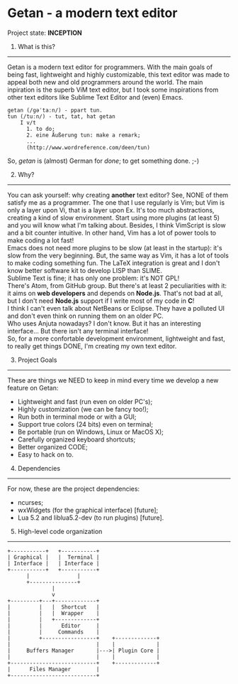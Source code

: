 Getan - a modern text editor
============================

Project state: **INCEPTION**

1. What is this?
----------------
Getan is a modern text editor for programmers. With the main goals of being
fast, lightweight and highly customizable, this text editor was made to appeal
both new and old programmers around the world. The main inpiration is the superb
ViM text editor, but I took some inspirations from other text editors like
Sublime Text Editor and (even) Emacs.

    getan (/ɡəˈtaːn/) - ppart tun.
    tun (/tuːn/) - tut, tat, hat getan
        I v/t
          1. to do;
          2. eine Äußerung tun: make a remark;
          ...
          (http://www.wordreference.com/deen/tun)

So, *getan* is (almost) German for *done*; to get something done. ;-)

2. Why?
-------
You can ask yourself: why creating **another** text editor? See, NONE of them
satisfy me as a programmer. The one that I use regularly is Vim; but Vim is only
a layer upon Vi, that is a layer upon Ex. It's too much abstractions, creating a
kind of slow environment. Start using more plugins (at least 5) and you will
know what I'm talking about. Besides, I think VimScript is slow and a bit
counter intuitive. In other hand, Vim has a lot of power tools to make coding a
lot fast!<br />
Emacs does not need more plugins to be slow (at least in the startup): it's slow
from the very beginning. But, the same way as Vim, it has a lot of tools to make
coding something fun. The LaTeX integration is great and I don't know better
software kit to develop LISP than SLIME.<br />
Sublime Text is fine; it has only one problem: it's NOT GPL!<br />
There's Atom, from GitHub group. But there's at least 2 peculiarities with it:
it aims on **web developers** and depends on **Node.js**. That's not bad at all,
but I don't need **Node.js** support if I write most of my code in **C**!<br />
I think I can't even talk about NetBeans or Eclipse. They have a polluted UI
and don't even think on running them on an older PC.<br />
Who uses Anjuta nowadays? I don't know. But it has an interesting interface...
But there isn't any terminal interface!<br />
So, for a more confortable development environment, lightweight and fast, to
really get things DONE, I'm creating my own text editor.

3. Project Goals
----------------
These are things we NEED to keep in mind every time we develop a new feature on
Getan:
  - Lightweight and fast (run even on older PC's);
  - Highly customization (we can be fancy too!);
  - Run both in terminal mode or with a GUI;
  - Support true colors (24 bits) even on terminal;
  - Be portable (run on Windows, Linux or MacOS X);
  - Carefully organized keyboard shortcuts;
  - Better organized CODE;
  - Easy to hack on to.

4. Dependencies
---------------
For now, these are the project dependencies:
  - ncurses;
  - wxWidgets (for the graphical interface) [future];
  - Lua 5.2 and liblua5.2-dev (to run plugins) [future].

5. High-level code organization
-------------------------------

    +-----------+   +-----------+
    | Graphical |   |  Terminal |
    | Interface |   | Interface |
    +-----------+   +-----------+
          |               |
          +---------------+
                  |
                  v
    +---------+---+-------------+
    |         |   |  Shortcut   |
    |         |   |  Wrapper    |
    |         |   +-------------+
    |         |      Editor     |
    |         |     Commands    |
    |         +-----------------+    +-------------+
    |                           |    |             |
    |     Buffers Manager       |--->| Plugin Core |
    |                           |    |             |
    +---------------------------+    +-------------+
    |      Files Manager        |
    +---------------------------+
